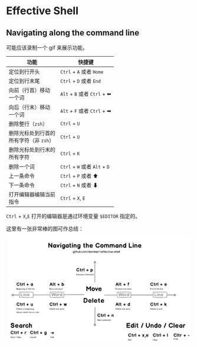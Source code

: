 # Effective Shell

## Navigating along the command line

可能应该录制一个 gif 来展示功能。

| 功能 | 快捷键 |
| --- | --- |
| 定位到行开头 | `Ctrl` + `A` 或者 `Home` |
| 定位到行末尾 |  `Ctrl` + `D` 或者 `End` |
| 向前（行首）移动<br>一个词 |  `Alt` + `B` 或者 `Ctrl` + ⬅ |
| 向后（行末）移动<br>一个词 |  `Alt` + `F` 或者 `Ctrl` + ➡ |
| 删除整行（`zsh`） |  `Ctrl` + `U` |
| 删除光标处到行首的<br>所有字符（非 `zsh`） |  `Ctrl` + `U` |
| 删除光标处到行末的<br>所有字符 |  `Ctrl` + `K` |
| 删除一个词 | `Ctrl` + `W` 或者 `Alt` + `D` |
| 上一条命令 | `Ctrl` + `P` 或者 ⬆ |
| 下一条命令 | `Ctrl` + `N` 或者 ⬇ |
| 打开编辑器编辑当前<br>指令 | `Ctrl` + `X`, `E` |

`Ctrl` + `X`,`E` 打开的编辑器是通过环境变量 `$EDITOR` 指定的。

这里有一张非常棒的图可作总结：

![Navigating the Command Line](img/2020-11-11-23-27-58.png)
